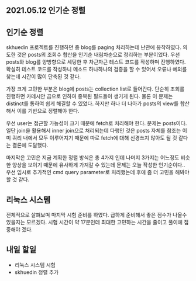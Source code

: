 ## 2021.05.12 인기순 정렬

## 인기순 정렬

skhuedin 프로젝트를 진행하던 중 blog를 paging 처리하는데 난관에 봉착하였다. 의도한 것은 posts의 조회수 합산을 인기순 내림차순으로 정리하는 부분이었다. 우선 posts와 blog를 양방향으로 세팅한 후 차근차근 테스트 코드를 작성하며 진행하였다. 확실히 테스트 코드를 작성하니 메소드 하나하나의 검증을 할 수 있어서 오류나 예외를 찾는데 시간이 많이 단축된 것 같다. 

가장 크게 고민한 부분은 blog에 posts는 collection list로 들어간다. 단순히 조회를 진행하면 카테시안 곱으로 인하여 중복된 필드들이 생기게 된다. 물론 이 문제는 distinct를 통하여 쉽게 해결할 수 있었다. 하지만 하나 더 나아가 posts의 view를 합산해서 이를 기반으로 정렬해야 한다. 

우선 user는 접근할 가능성이 크기 때문에 fetch로 처리해야 한다. 문제는 posts이다. 일단 join을 활용해서 inner join으로 처리되는데 다행인 것은 posts 자체를 참조는 이미 쿼리 내에서 모두 이루어지기 때문에 따로 fetch에 대해 신경쓰지 않아도 될 것 같다는 결론에 도달했다.

마지막은 고민은 지금 계획한 정렬 방식은 총 4가지 인데 나머지 3가지는 어느정도 비슷한 양상을 보이기 때문에 유사하게 가져갈 수 있는데 문제는 오늘 작성한 인기순이다.. 우선 임시로 추가적인 cmd query parameter로 처리했는데 후에 좀 더 고민을 해봐야 할 것 같다.

## 리눅스 시스템
전체적으로 살펴보며 마지막 시험 준비를 하였다. 급하게 준비해서 좋은 점수가 나올수 있을지는 모르겠다. 시험 시간이 약 17분인데 최대한 고민하는 시간을 줄이고 풀이에 집중해야 겠다.

## 내일 할일
 - 리눅스 시스템 시험
 - skhuedin 정렬 추가